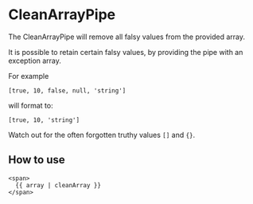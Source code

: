 # CleanArrayPipe

The CleanArrayPipe will remove all falsy values from the provided array.

It is possible to retain certain falsy values, by providing the pipe with an exception array.

For example

```
[true, 10, false, null, 'string']
```

will format to:

```
[true, 10, 'string']
```

Watch out for the often forgotten truthy values `[]` and `{}`.

## How to use

```angular2html
<span>
  {{ array | cleanArray }}
</span>
```
